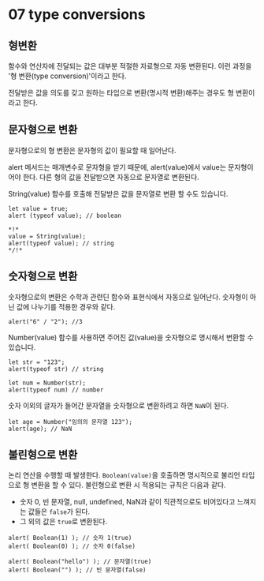 # 07 type conversions
## 형변환
함수와 연산자에 전달되는 값은 대부분 적절한 자료형으로 자동 변환된다. 이런 과정을 '형 변환(type conversion)'이라고 한다.

전달받은 값을 의도를 갖고 원하는 타입으로 변환(명시적 변환)해주는 경우도 형 변환이라고 한다.

## 문자형으로 변환
문자형으로의 형 변환은 문자형의 값이 필요할 때 일어난다.

alert 메서드는 매개변수로 문자형을 받기 때문에, alert(value)에서 value는 문자형이어야 한다. 다른 형의 값을 전달받으면 자동으로 문자열로 변환된다.

String(value) 함수를 호출해 전달받은 값을 문자열로 변환 할 수도 있습니다.
```
let value = true;
alert (typeof value); // boolean

*!*
value = String(value);
alert(typeof value); // string
*/!*
```
## 숫자형으로 변환
숫자형으로의 변환은 수학과 관련딘 함수와 표현식에서 자동으로 일어난다.
숫자형이 아닌 값에 나누기를 적용한 경우와 같다.

```
alert("6" / "2"); //3
```
Number(value) 함수를 사용하면 주어진 값(value)을 숫자형으로 명시해서 변환할 수 있습니다.
```
let str = "123";
alert(typeof str) // string

let num = Number(str);
alert(typeof num) // number
```
숫자 이외의 글자가 들어간 문자열을 숫자형으로 변환하려고 하면 `NaN`이 된다.
```
let age = Number("임의의 문자열 123");
alert(age); // NaN
```
## 불린형으로 변환
논리 연산을 수행할 때 발생한다. `Boolean(value)`을 호출하면 명시적으로 불리언 타입으로 형 변환을 할 수 있다.
불린형으로 변환 시 적용되는 규칙은 다음과 같다.
- 숫자 0, 빈 문자열, null, undefined, NaN과 같이 직관적으로도 비어있다고 느껴지는 값들은 `false`가 된다.
- 그 외의 값은 `true`로 변환된다.

```
alert( Boolean(1) ); // 숫자 1(true)
alert( Boolean(0) ); // 숫자 0(false)

alert( Boolean("hello") ); // 문자열(true)
alert( Boolean("") ); // 빈 문자열(false)
```